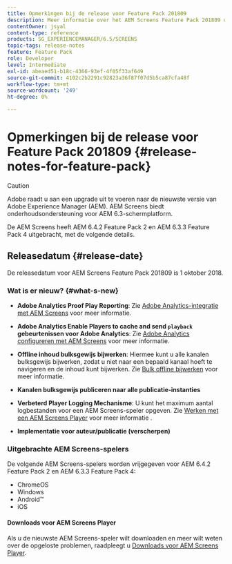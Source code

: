 ```yaml
---
title: Opmerkingen bij de release voor Feature Pack 201809
description: Meer informatie over het AEM Screens Feature Pack 201809 dat op 1 oktober 2018 is uitgebracht.
contentOwner: jsyal
content-type: reference
products: SG_EXPERIENCEMANAGER/6.5/SCREENS
topic-tags: release-notes
feature: Feature Pack
role: Developer
level: Intermediate
exl-id: abeaed51-b18c-4366-93ef-4f05f33af649
source-git-commit: 4102c2b2291c92823a36f87f07d5b5ca87cfa48f
workflow-type: tm+mt
source-wordcount: '249'
ht-degree: 0%

---
```


# Opmerkingen bij de release voor Feature Pack 201809 {#release-notes-for-feature-pack}

>[!CAUTION]
>
>Adobe raadt u aan een upgrade uit te voeren naar de nieuwste versie van Adobe Experience Manager (AEM). AEM Screens biedt onderhoudsondersteuning voor AEM 6.3-schermplatform.

De AEM Screens heeft AEM 6.4.2 Feature Pack 2 en AEM 6.3.3 Feature Pack 4 uitgebracht, met de volgende details.

## Releasedatum {#release-date}

De releasedatum voor AEM Screens Feature Pack 201809 is 1 oktober 2018.

### Wat is er nieuw? {#what-s-new}

* **Adobe Analytics Proof Play Reporting**: Zie [Adobe Analytics-integratie met AEM Screens](adobe-analytics-integration-aem-screens.md) voor meer informatie.

* **Adobe Analytics Enable Players to cache and send `playback` gebeurtenissen voor Adobe Analytics**: Zie [Adobe Analytics configureren met AEM Screens](configuring-adobe-analytics-aem-screens.md) voor meer informatie.

* **Offline inhoud bulksgewijs bijwerken**: Hiermee kunt u alle kanalen bulksgewijs bijwerken, zodat u niet naar een bepaald kanaal hoeft te navigeren en de inhoud kunt bijwerken. Zie [Bulk offline bijwerken](bulk-offline-update.md) voor meer informatie.

* **Kanalen bulksgewijs publiceren naar alle publicatie-instanties**
* **Verbeterd Player Logging Mechanisme**: U kunt het maximum aantal logbestanden voor een AEM Screens-speler opgeven. Zie [Werken met een AEM Screens Player](working-with-screens-player.md) voor meer informatie .

* **Implementatie voor auteur/publicatie (verscherpen)**

### Uitgebrachte AEM Screens-spelers

De volgende AEM Screens-spelers worden vrijgegeven voor AEM 6.4.2 Feature Pack 2 en AEM 6.3.3 Feature Pack 4:

* ChromeOS
* Windows
* Android™
* iOS

#### Downloads voor AEM Screens Player

Als u de nieuwste AEM Screens-speler wilt downloaden en meer wilt weten over de opgeloste problemen, raadpleegt u [Downloads voor AEM Screens Player](https://download.macromedia.com/screens/).
